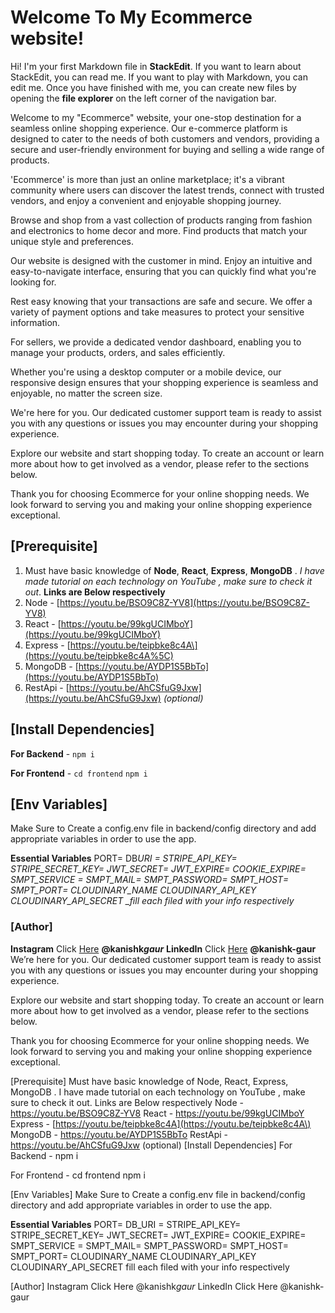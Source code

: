 # Welcome To My Ecommerce website!

Hi! I'm your first Markdown file in **StackEdit**. If you want to learn about StackEdit, you can read me. If you want to play with Markdown, you can edit me. Once you have finished with me, you can create new files by opening the **file explorer** on the left corner of the navigation bar.

Welcome to my "Ecommerce" website, your one-stop destination for a seamless online shopping experience. Our e-commerce platform is designed to cater to the needs of both customers and vendors, providing a secure and user-friendly environment for buying and selling a wide range of products.

'Ecommerce' is more than just an online marketplace; it's a vibrant community where users can discover the latest trends, connect with trusted vendors, and enjoy a convenient and enjoyable shopping journey.

Browse and shop from a vast collection of products ranging from fashion and electronics to home decor and more. Find products that match your unique style and preferences.

Our website is designed with the customer in mind. Enjoy an intuitive and easy-to-navigate interface, ensuring that you can quickly find what you're looking for.

Rest easy knowing that your transactions are safe and secure. We offer a variety of payment options and take measures to protect your sensitive information.

For sellers, we provide a dedicated vendor dashboard, enabling you to manage your products, orders, and sales efficiently.

Whether you're using a desktop computer or a mobile device, our responsive design ensures that your shopping experience is seamless and enjoyable, no matter the screen size.

We're here for you. Our dedicated customer support team is ready to assist you with any questions or issues you may encounter during your shopping experience.

Explore our website and start shopping today. To create an account or learn more about how to get involved as a vendor, please refer to the sections below.

Thank you for choosing Ecommerce for your online shopping needs. We look forward to serving you and making your online shopping experience exceptional.

## [Prerequisite]

1.  Must have basic knowledge of **Node**, **React**, **Express**, **MongoDB** . _I have made tutorial on each technology on YouTube , make sure to check it out_. **Links are Below respectively**
2.  Node - [https://youtu.be/BSO9C8Z-YV8](https://youtu.be/BSO9C8Z-YV8)
3.  React - [https://youtu.be/99kgUCIMboY](https://youtu.be/99kgUCIMboY)
4.  Express - [https://youtu.be/teipbke8c4A\](https://youtu.be/teipbke8c4A%5C)
5.  MongoDB - [https://youtu.be/AYDP1S5BbTo](https://youtu.be/AYDP1S5BbTo)
6.  RestApi - [https://youtu.be/AhCSfuG9Jxw](https://youtu.be/AhCSfuG9Jxw) _(optional)_

## [Install Dependencies]

**For Backend** - `npm i`

**For Frontend** - `cd frontend` `npm i`

## [Env Variables]

Make Sure to Create a config.env file in backend/config directory and add appropriate variables in order to use the app.

**Essential Variables** PORT= DB*URI = STRIPE_API_KEY= STRIPE_SECRET_KEY= JWT_SECRET= JWT_EXPIRE= COOKIE_EXPIRE= SMPT_SERVICE = SMPT_MAIL= SMPT_PASSWORD= SMPT_HOST= SMPT_PORT= CLOUDINARY_NAME CLOUDINARY_API_KEY CLOUDINARY_API_SECRET \_fill each filed with your info respectively*

### [Author]

**Instagram** Click [Here](https://www.instagram.com/kanishk_gaur_) **@kanishk*gaur*** **LinkedIn** Click [Here](https://in.linkedin.com/in/kanishk-gaur) **@kanishk-gaur**
We’re here for you. Our dedicated customer support team is ready to assist you with any questions or issues you may encounter during your shopping experience.

Explore our website and start shopping today. To create an account or learn more about how to get involved as a vendor, please refer to the sections below.

Thank you for choosing Ecommerce for your online shopping needs. We look forward to serving you and making your online shopping experience exceptional.

[Prerequisite]
Must have basic knowledge of Node, React, Express, MongoDB . I have made tutorial on each technology on YouTube , make sure to check it out. Links are Below respectively
Node - https://youtu.be/BSO9C8Z-YV8
React - https://youtu.be/99kgUCIMboY
Express - [https://youtu.be/teipbke8c4A](https://youtu.be/teipbke8c4A\)
MongoDB - https://youtu.be/AYDP1S5BbTo
RestApi - https://youtu.be/AhCSfuG9Jxw (optional)
[Install Dependencies]
For Backend - npm i

For Frontend - cd frontend npm i

[Env Variables]
Make Sure to Create a config.env file in backend/config directory and add appropriate variables in order to use the app.

**Essential Variables**
PORT=
DB_URI =
STRIPE_API_KEY=
STRIPE_SECRET_KEY=
JWT_SECRET=
JWT_EXPIRE=
COOKIE_EXPIRE=
SMPT_SERVICE =
SMPT_MAIL=
SMPT_PASSWORD=
SMPT_HOST=
SMPT_PORT=
CLOUDINARY_NAME CLOUDINARY_API_KEY CLOUDINARY_API_SECRET fill each filed with your info respectively

[Author]
Instagram Click Here @kanishk*gaur* LinkedIn Click Here @kanishk-gaur
